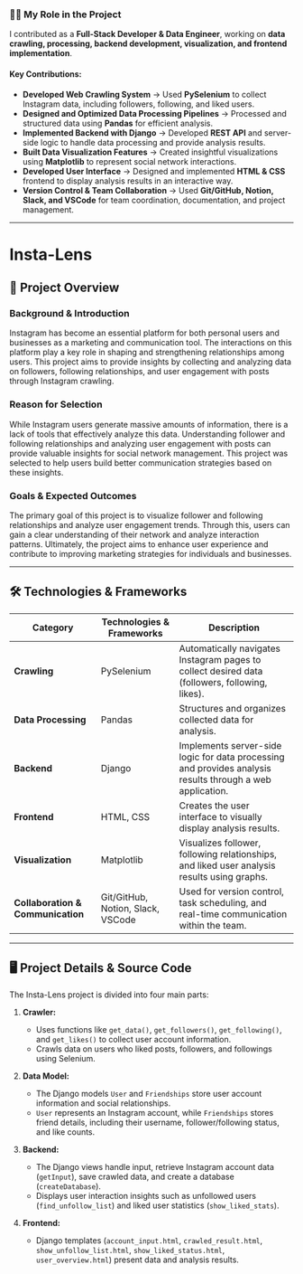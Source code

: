 ### **👩‍💻 My Role in the Project**

I contributed as a **Full-Stack Developer & Data Engineer**, working on **data crawling, processing, backend development, visualization, and frontend implementation**.

#### **Key Contributions:**
- **Developed Web Crawling System** → Used **PySelenium** to collect Instagram data, including followers, following, and liked users.
- **Designed and Optimized Data Processing Pipelines** → Processed and structured data using **Pandas** for efficient analysis.
- **Implemented Backend with Django** → Developed **REST API** and server-side logic to handle data processing and provide analysis results.
- **Built Data Visualization Features** → Created insightful visualizations using **Matplotlib** to represent social network interactions.
- **Developed User Interface** → Designed and implemented **HTML & CSS** frontend to display analysis results in an interactive way.
- **Version Control & Team Collaboration** → Used **Git/GitHub, Notion, Slack, and VSCode** for team coordination, documentation, and project management.

---

# Insta-Lens

## **📌 Project Overview**

### **Background & Introduction**  
Instagram has become an essential platform for both personal users and businesses as a marketing and communication tool. The interactions on this platform play a key role in shaping and strengthening relationships among users. This project aims to provide insights by collecting and analyzing data on followers, following relationships, and user engagement with posts through Instagram crawling.

### **Reason for Selection**  
While Instagram users generate massive amounts of information, there is a lack of tools that effectively analyze this data. Understanding follower and following relationships and analyzing user engagement with posts can provide valuable insights for social network management. This project was selected to help users build better communication strategies based on these insights.

### **Goals & Expected Outcomes**  
The primary goal of this project is to visualize follower and following relationships and analyze user engagement trends. Through this, users can gain a clear understanding of their network and analyze interaction patterns. Ultimately, the project aims to enhance user experience and contribute to improving marketing strategies for individuals and businesses.

---

## **🛠️ Technologies & Frameworks**  

| Category | Technologies & Frameworks | Description |
| --- | --- | --- |
| **Crawling** | PySelenium | Automatically navigates Instagram pages to collect desired data (followers, following, likes). |
| **Data Processing** | Pandas | Structures and organizes collected data for analysis. |
| **Backend** | Django | Implements server-side logic for data processing and provides analysis results through a web application. |
| **Frontend** | HTML, CSS | Creates the user interface to visually display analysis results. |
| **Visualization** | Matplotlib | Visualizes follower, following relationships, and liked user analysis results using graphs. |
| **Collaboration & Communication** | Git/GitHub, Notion, Slack, VSCode | Used for version control, task scheduling, and real-time communication within the team. |

---

## **🖥️ Project Details & Source Code**  

The Insta-Lens project is divided into four main parts:

1. **Crawler:**
    - Uses functions like `get_data()`, `get_followers()`, `get_following()`, and `get_likes()` to collect user account information.
    - Crawls data on users who liked posts, followers, and followings using Selenium.

2. **Data Model:**
    - The Django models `User` and `Friendships` store user account information and social relationships.
    - `User` represents an Instagram account, while `Friendships` stores friend details, including their username, follower/following status, and like counts.

3. **Backend:**
    - The Django views handle input, retrieve Instagram account data (`getInput`), save crawled data, and create a database (`createDatabase`).
    - Displays user interaction insights such as unfollowed users (`find_unfollow_list`) and liked user statistics (`show_liked_stats`).

4. **Frontend:**
    - Django templates (`account_input.html`, `crawled_result.html`, `show_unfollow_list.html`, `show_liked_status.html`, `user_overview.html`) present data and analysis results.



